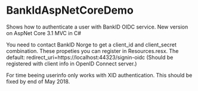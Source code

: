 # BankIdAspNetCoreDemo
Shows how to authenticate a user with BankID OIDC service. New version on AspNet Core 3.1 MVC in C#

You need to contact BankID Norge to get a client_id and client_secret combination. These propeties you can register in Resources.resx.
The default: redirect_uri=https://localhost:44323/signin-oidc (Should be registered with client info in OpenID Connect server.)

For time beeing userinfo only works with XID authentication. This should be fixed by end of May 2018.
